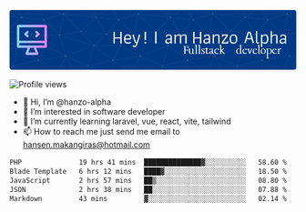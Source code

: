 ![Header](./github-header-image.png)

![Profile views](https://gpvc.arturio.dev/hanzo-alpha)

- 👋 Hi, I’m @hanzo-alpha
- 👀 I’m interested in software developer
- 🌱 I’m currently learning laravel, vue, react, vite, tailwind
- 📫 How to reach me just send me email to hansen.makangiras@hotmail.com 

<!---
hanzo-alpha/hanzo-alpha is a ✨ special ✨ repository because its `README.md` (this file) appears on your GitHub profile.
You can click the Preview link to take a look at your changes.
--->

<!--START_SECTION:waka-->

```text
PHP              19 hrs 41 mins  ██████████████▓░░░░░░░░░░   58.60 %
Blade Template   6 hrs 12 mins   ████▓░░░░░░░░░░░░░░░░░░░░   18.50 %
JavaScript       2 hrs 57 mins   ██▒░░░░░░░░░░░░░░░░░░░░░░   08.80 %
JSON             2 hrs 38 mins   ██░░░░░░░░░░░░░░░░░░░░░░░   07.88 %
Markdown         43 mins         ▓░░░░░░░░░░░░░░░░░░░░░░░░   02.14 %
```

<!--END_SECTION:waka-->
